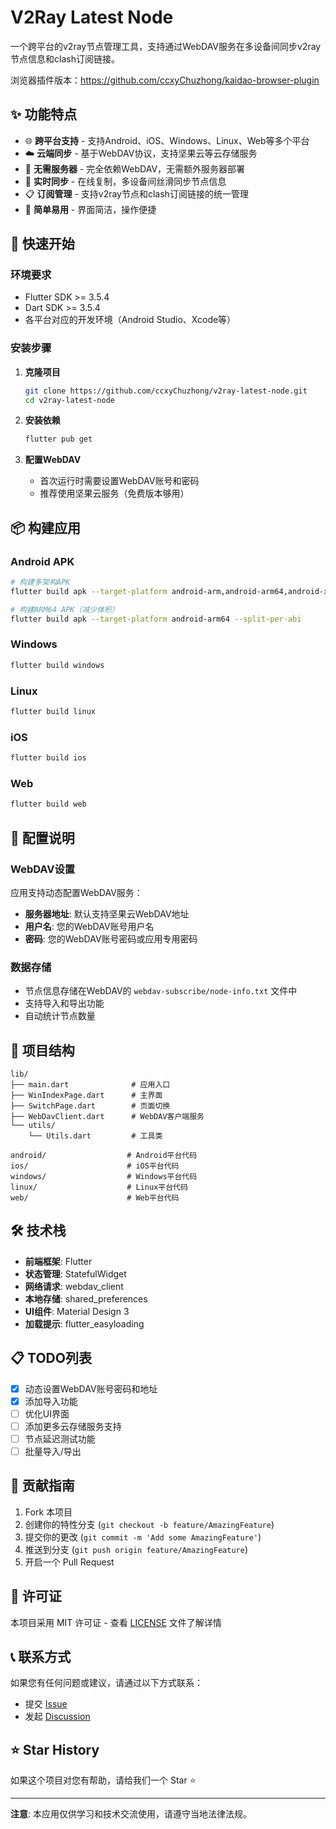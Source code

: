 # V2Ray Latest Node

一个跨平台的v2ray节点管理工具，支持通过WebDAV服务在多设备间同步v2ray节点信息和clash订阅链接。

浏览器插件版本：https://github.com/ccxyChuzhong/kaidao-browser-plugin

## ✨ 功能特点

- 🌐 **跨平台支持** - 支持Android、iOS、Windows、Linux、Web等多个平台
- ☁️ **云端同步** - 基于WebDAV协议，支持坚果云等云存储服务
- 📱 **无需服务器** - 完全依赖WebDAV，无需额外服务器部署
- 🔄 **实时同步** - 在线复制，多设备间丝滑同步节点信息
- 📋 **订阅管理** - 支持v2ray节点和clash订阅链接的统一管理
- 🎯 **简单易用** - 界面简洁，操作便捷

## 🚀 快速开始

### 环境要求

- Flutter SDK >= 3.5.4
- Dart SDK >= 3.5.4
- 各平台对应的开发环境（Android Studio、Xcode等）

### 安装步骤

1. **克隆项目**
   ```bash
   git clone https://github.com/ccxyChuzhong/v2ray-latest-node.git
   cd v2ray-latest-node
   ```

2. **安装依赖**
   ```bash
   flutter pub get
   ```

3. **配置WebDAV**
   - 首次运行时需要设置WebDAV账号和密码
   - 推荐使用坚果云服务（免费版本够用）

## 📦 构建应用

### Android APK
```bash
# 构建多架构APK
flutter build apk --target-platform android-arm,android-arm64,android-x64 --split-per-abi

# 构建ARM64 APK（减少体积）
flutter build apk --target-platform android-arm64 --split-per-abi
```

### Windows
```bash
flutter build windows
```

### Linux
```bash
flutter build linux
```

### iOS
```bash
flutter build ios
```

### Web
```bash
flutter build web
```

## 🔧 配置说明

### WebDAV设置

应用支持动态配置WebDAV服务：
- **服务器地址**: 默认支持坚果云WebDAV地址
- **用户名**: 您的WebDAV账号用户名
- **密码**: 您的WebDAV账号密码或应用专用密码

### 数据存储

- 节点信息存储在WebDAV的 `webdav-subscribe/node-info.txt` 文件中
- 支持导入和导出功能
- 自动统计节点数量

## 📁 项目结构

```
lib/
├── main.dart              # 应用入口
├── WinIndexPage.dart      # 主界面
├── SwitchPage.dart        # 页面切换
├── WebDavClient.dart      # WebDAV客户端服务
└── utils/
    └── Utils.dart         # 工具类

android/                  # Android平台代码
ios/                      # iOS平台代码
windows/                  # Windows平台代码
linux/                    # Linux平台代码
web/                      # Web平台代码
```

## 🛠️ 技术栈

- **前端框架**: Flutter
- **状态管理**: StatefulWidget
- **网络请求**: webdav_client
- **本地存储**: shared_preferences
- **UI组件**: Material Design 3
- **加载提示**: flutter_easyloading

## 📋 TODO列表

- [x] 动态设置WebDAV账号密码和地址
- [x] 添加导入功能
- [ ] 优化UI界面
- [ ] 添加更多云存储服务支持
- [ ] 节点延迟测试功能
- [ ] 批量导入/导出

## 🤝 贡献指南

1. Fork 本项目
2. 创建你的特性分支 (`git checkout -b feature/AmazingFeature`)
3. 提交你的更改 (`git commit -m 'Add some AmazingFeature'`)
4. 推送到分支 (`git push origin feature/AmazingFeature`)
5. 开启一个 Pull Request

## 📝 许可证

本项目采用 MIT 许可证 - 查看 [LICENSE](LICENSE) 文件了解详情

## 📞 联系方式

如果您有任何问题或建议，请通过以下方式联系：

- 提交 [Issue](https://github.com/ccxyChuzhong/v2ray-latest-node/issues)
- 发起 [Discussion](https://github.com/ccxyChuzhong/v2ray-latest-node/discussions)

## ⭐ Star History

如果这个项目对您有帮助，请给我们一个 Star ⭐️

---

**注意**: 本应用仅供学习和技术交流使用，请遵守当地法律法规。
